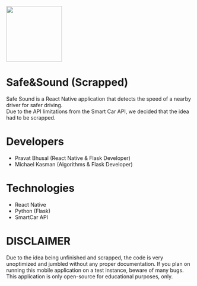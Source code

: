<img src="https://raw.githubusercontent.com/Shadowsych/safe-sound/master/assets/icon.png" width="150" height="150" />

# Safe&Sound (Scrapped)
Safe Sound is a React Native application that detects the speed of a nearby driver for safer driving.  
Due to the API limitations from the Smart Car API, we decided that the idea had to be scrapped.

# Developers
- Pravat Bhusal (React Native & Flask Developer)
- Michael Kasman (Algorithms & Flask Developer)

# Technologies
- React Native
- Python (Flask)
- SmartCar API

# DISCLAIMER
Due to the idea being unfinished and scrapped, the code is very unoptimized and jumbled without any proper documentation. If you plan on running this mobile application on a test instance, beware of many bugs. This application is only open-source for educational purposes, only.
